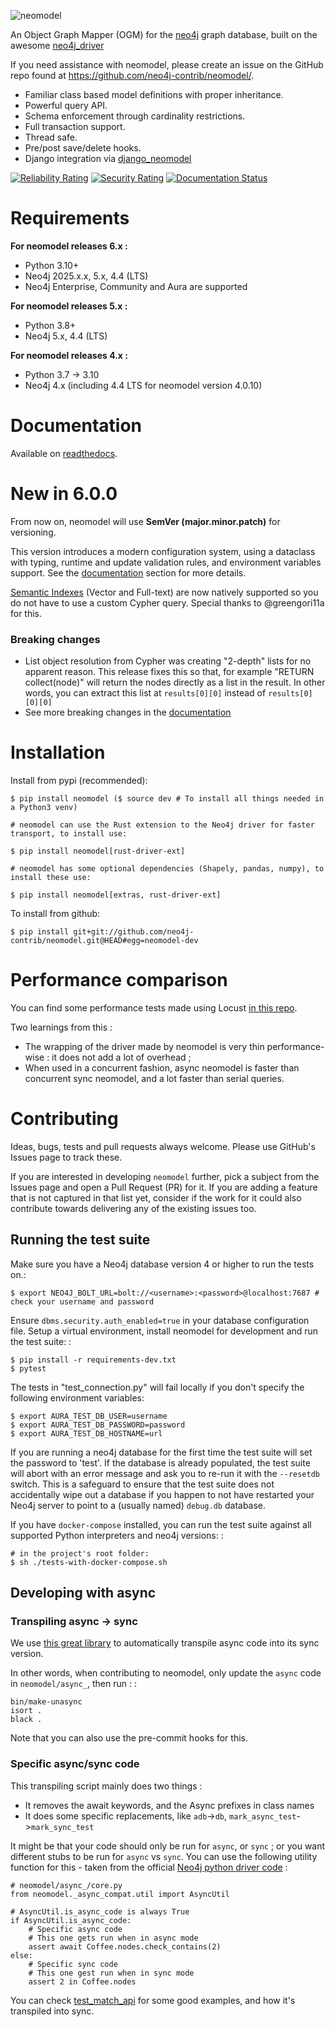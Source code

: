 ![neomodel](https://raw.githubusercontent.com/neo4j-contrib/neomodel/master/doc/source/_static/neomodel-300.png)

An Object Graph Mapper (OGM) for the [neo4j](https://neo4j.com/) graph
database, built on the awesome
[neo4j_driver](https://github.com/neo4j/neo4j-python-driver)

If you need assistance with neomodel, please create an issue on the
GitHub repo found at <https://github.com/neo4j-contrib/neomodel/>.

-   Familiar class based model definitions with proper inheritance.
-   Powerful query API.
-   Schema enforcement through cardinality restrictions.
-   Full transaction support.
-   Thread safe.
-   Pre/post save/delete hooks.
-   Django integration via
    [django_neomodel](https://github.com/neo4j-contrib/django-neomodel)

[![Reliability Rating](https://sonarcloud.io/api/project_badges/measure?project=neo4j-contrib_neomodel&metric=reliability_rating)](https://sonarcloud.io/summary/new_code?id=neo4j-contrib_neomodel)
[![Security Rating](https://sonarcloud.io/api/project_badges/measure?project=neo4j-contrib_neomodel&metric=security_rating)](https://sonarcloud.io/summary/new_code?id=neo4j-contrib_neomodel)
[![Documentation Status](https://readthedocs.org/projects/neomodel/badge/?version=latest)](https://neomodel.readthedocs.io/en/latest/?badge=latest)

# Requirements

**For neomodel releases 6.x :**

- Python 3.10+
- Neo4j 2025.x.x, 5.x, 4.4 (LTS)
- Neo4j Enterprise, Community and Aura are supported

**For neomodel releases 5.x :**

-   Python 3.8+
-   Neo4j 5.x, 4.4 (LTS)

**For neomodel releases 4.x :**

-   Python 3.7 -\> 3.10
-   Neo4j 4.x (including 4.4 LTS for neomodel version 4.0.10)

# Documentation

Available on
[readthedocs](http://neomodel.readthedocs.org).

# New in 6.0.0

From now on, neomodel will use **SemVer (major.minor.patch)** for versioning.

This version introduces a modern configuration system, using a dataclass with typing, runtime and update validation rules, and environment variables support.
See the [documentation](https://neomodel.readthedocs.io/en/latest/configuration.html) section for more details.

[Semantic Indexes](https://neomodel.readthedocs.io/en/latest/semantic_indexes.html#) (Vector and Full-text) are now natively supported so you do not have to use a custom Cypher query. Special thanks to @greengori11a for this.

### Breaking changes

* List object resolution from Cypher was creating "2-depth" lists for no apparent reason. This release fixes this so that, for example "RETURN collect(node)" will return the nodes directly as a list in the result. In other words, you can extract this list at `results[0][0]` instead of `results[0][0][0]`
* See more breaking changes in the [documentation](http://neomodel.readthedocs.org)

# Installation

Install from pypi (recommended):

    $ pip install neomodel ($ source dev # To install all things needed in a Python3 venv)

    # neomodel can use the Rust extension to the Neo4j driver for faster transport, to install use:

    $ pip install neomodel[rust-driver-ext]

    # neomodel has some optional dependencies (Shapely, pandas, numpy), to install these use:

    $ pip install neomodel[extras, rust-driver-ext]

To install from github:

    $ pip install git+git://github.com/neo4j-contrib/neomodel.git@HEAD#egg=neomodel-dev

# Performance comparison

You can find some performance tests made using Locust [in this repo](https://github.com/mariusconjeaud/neomodel-locust).

Two learnings from this :

* The wrapping of the driver made by neomodel is very thin performance-wise : it does not add a lot of overhead ;
* When used in a concurrent fashion, async neomodel is faster than concurrent sync neomodel, and a lot faster than serial queries.

# Contributing

Ideas, bugs, tests and pull requests always welcome. Please use
GitHub\'s Issues page to track these.

If you are interested in developing `neomodel` further, pick a subject
from the Issues page and open a Pull Request (PR) for it. If you are
adding a feature that is not captured in that list yet, consider if the
work for it could also contribute towards delivering any of the existing
issues too.

## Running the test suite

Make sure you have a Neo4j database version 4 or higher to run the tests
on.:

    $ export NEO4J_BOLT_URL=bolt://<username>:<password>@localhost:7687 # check your username and password

Ensure `dbms.security.auth_enabled=true` in your database configuration
file. Setup a virtual environment, install neomodel for development and
run the test suite: :

    $ pip install -r requirements-dev.txt
    $ pytest

The tests in \"test_connection.py\" will fail locally if you don\'t
specify the following environment variables:

    $ export AURA_TEST_DB_USER=username
    $ export AURA_TEST_DB_PASSWORD=password
    $ export AURA_TEST_DB_HOSTNAME=url

If you are running a neo4j database for the first time the test suite
will set the password to \'test\'. If the database is already populated,
the test suite will abort with an error message and ask you to re-run it
with the `--resetdb` switch. This is a safeguard to ensure that the test
suite does not accidentally wipe out a database if you happen to not
have restarted your Neo4j server to point to a (usually named)
`debug.db` database.

If you have `docker-compose` installed, you can run the test suite
against all supported Python interpreters and neo4j versions: :

    # in the project's root folder:
    $ sh ./tests-with-docker-compose.sh

## Developing with async

### Transpiling async -> sync

We use [this great library](https://github.com/python-trio/unasync) to automatically transpile async code into its sync version.

In other words, when contributing to neomodel, only update the `async` code in `neomodel/async_`, then run : :

    bin/make-unasync
    isort .
    black .

Note that you can also use the pre-commit hooks for this.

### Specific async/sync code
This transpiling script mainly does two things :

- It removes the await keywords, and the Async prefixes in class names
- It does some specific replacements, like `adb`->`db`, `mark_async_test`->`mark_sync_test`

It might be that your code should only be run for `async`, or `sync` ; or you want different stubs to be run for `async` vs `sync`.
You can use the following utility function for this - taken from the official [Neo4j python driver code](https://github.com/neo4j/neo4j-python-driver) :

    # neomodel/async_/core.py
    from neomodel._async_compat.util import AsyncUtil

    # AsyncUtil.is_async_code is always True
    if AsyncUtil.is_async_code:
        # Specific async code
        # This one gets run when in async mode
        assert await Coffee.nodes.check_contains(2)
    else:
        # Specific sync code
        # This one gest run when in sync mode
        assert 2 in Coffee.nodes

You can check [test_match_api](test/async_/test_match_api.py) for some good examples, and how it's transpiled into sync.

